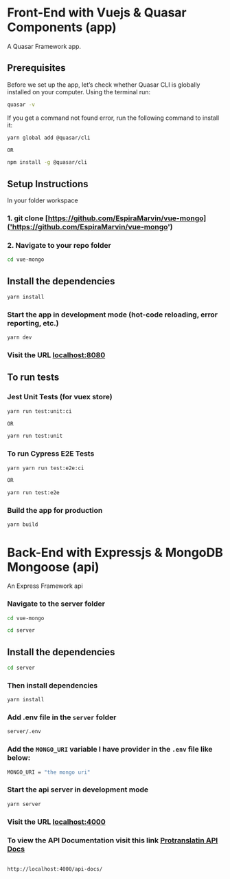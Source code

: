 # Front-End with Vuejs & Quasar Components (app)

A Quasar Framework app.

## Prerequisites
Before we set up the app, let’s check whether Quasar CLI is globally installed on your computer. Using the terminal run:

```bash
quasar -v
```

If you get a command not found error, run the following command to install it:

```bash
yarn global add @quasar/cli

OR

npm install -g @quasar/cli
```


## Setup Instructions
In your folder workspace
### 1. git clone [https://github.com/EspiraMarvin/vue-mongo]('https://github.com/EspiraMarvin/vue-mongo')

### 2. Navigate to your repo folder
```bash
cd vue-mongo
```

## Install the dependencies
```bash
yarn install
```

### Start the app in development mode (hot-code reloading, error reporting, etc.)
```bash
yarn dev
```

### Visit the URL [localhost:8080](http://localhost:8080)

## To run tests

### Jest Unit Tests (for vuex store)
```bash
yarn run test:unit:ci

OR

yarn run test:unit
```

### To run Cypress E2E Tests
```bash
yarn yarn run test:e2e:ci

OR

yarn run test:e2e
```

### Build the app for production
```bash
yarn build
```

# Back-End with Expressjs & MongoDB Mongoose (api)

An Express Framework api

### Navigate to the server folder

```bash
cd vue-mongo

cd server
```
## Install the dependencies

```bash
cd server
```

### Then install dependencies

```bash
yarn install
```

### Add .env file in the `server` folder

```bash
server/.env
```

### Add the `MONGO_URI` variable I have provider in the `.env` file like below:

```bash
MONGO_URI = "the mongo uri"
```

### Start the api server in development mode
```bash
yarn server
```

### Visit the URL [localhost:4000](http://localhost:4000)


### To view the API Documentation visit this link [Protranslatin API Docs](http://localhost:4000/api-docs/)

```bash

http://localhost:4000/api-docs/
```

